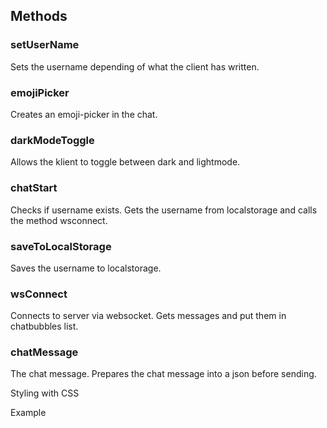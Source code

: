 <my-chat>

## Methods

### setUserName
Sets the username depending of what the client has written.

### emojiPicker
Creates an emoji-picker in the chat.

### darkModeToggle
Allows the klient to toggle between dark and lightmode.

### chatStart
Checks if username exists. Gets the username from localstorage and calls the method wsconnect.

### saveToLocalStorage
Saves the username to localstorage.

### wsConnect
Connects to server via websocket. Gets messages and put them in chatbubbles list.

### chatMessage
The chat message. Prepares the chat message into a json before sending.

Styling with CSS


Example
<my-chat></my-chat>